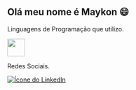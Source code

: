 ## Olá meu nome é Maykon :smile: 

 Linguagens de Programação que utilizo.

 <img src="https://img.shields.io/badge/-Java-007396?style=flat&logo=java&logoColor=white" width="40">

Redes Sociais.

[![Ícone do LinkedIn](https://img.shields.io/badge/LinkedIn-0077B5?style=for-the-badge&logo=linkedin&logoColor=white)](https://www.linkedin.com/in/maykon-lisboa-927483279/)


